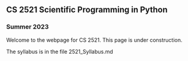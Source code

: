 ## CS 2521 Scientific Programming in Python
### Summer 2023

Welcome to the webpage for CS 2521. This page is under construction.

The syllabus is in the file 2521_Syllabus.md

